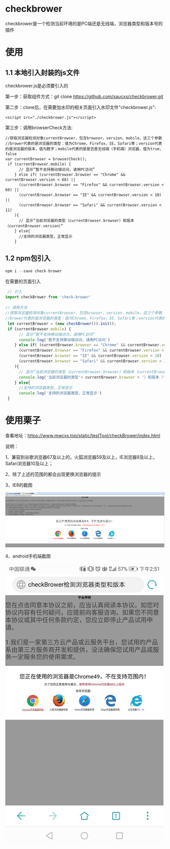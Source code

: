 # checkbrower
checkbrower是一个检测当前环境的是PC端还是无线端，浏览器类型和版本号的插件

# 使用
## 1.1 本地引入封装的js文件

checkbrower.js是必须要引入的

第一步：获取组件方式：git clone https://github.com/saucxs/checkbrower.git

第二步：clone后，在需要加水印的相关页面引入水印文件"checkbrower.js":

```
<script src="./checkbrower.js"></script>
```
         
第三步：调用browserCheck方法:
```引入
//获取浏览器检测对象currentBrowser，包含browser，version，mobile，这三个参数
//brower代表的是浏览器的类型：值为Chrome，Firefox，IE，Safari等；version代表的是浏览器的版本，值为数字；mobile代表的是是否是无线端（手机端）浏览器，值为true，false
var currentBrowser = browserCheck();
 if (currentBrowser.mobile) {
      // 显示“暂不支持移动端访问，请用PC访问”
    } else if( (currentBrowser.browser == "Chrome" && currentBrowser.version < 68) ||
      (currentBrowser.browser == "Firefox" && currentBrowser.version < 60) ||
      (currentBrowser.browser == "IE" && currentBrowser.version < 10) ||
      (currentBrowser.browser == "Safari" && currentBrowser.version < 11)
    ){
      // 显示“当前浏览器的类型（currentBrowser.browser）和版本（currentBrowser.version）”
    } else{
      //支持的浏览器类型，正常显示
    }
```

## 1.2 npm包引入
```js
npm i --save check-brower
```
在需要的页面引入
```js
 // 引入
import checkBrower from 'check-brower'

// 调用方法
//获取浏览器检测对象currentBrowser，包含browser，version，mobile，这三个参数
//brower代表的是浏览器的类型：值为Chrome，Firefox，IE，Safari等；version代表的是浏览器的版本，值为数字；mobile代表的是是否是无线端（手机端）浏览器，值为true，false
 let currentBrowser = (new checkBrower()).init();
 if (currentBrowser.mobile) {
      // 显示“暂不支持移动端访问，请用PC访问”
      console.log('暂不支持移动端访问，请用PC访问')
    } else if( (currentBrowser.browser == "Chrome" && currentBrowser.version < 68) ||
      (currentBrowser.browser == "Firefox" && currentBrowser.version < 60) ||
      (currentBrowser.browser == "IE" && currentBrowser.version < 10) ||
      (currentBrowser.browser == "Safari" && currentBrowser.version < 11)
    ){
      // 显示“当前浏览器的类型（currentBrowser.browser）和版本（currentBrowser.version）”
      console.log('当前浏览器的类型'+ currentBrowser.browser + '）和版本（'+ currentBrowser.version + '）')
    } else{
      //支持的浏览器类型，正常显示
      console.log('支持的浏览器类型，正常显示')
 }
```


# 使用栗子

查看地址：https://www.mwcxs.top/static/testTool/checkBrower/index.html

说明：

1、兼容到谷歌浏览器67及以上的，火狐浏览器59及以上，IE浏览器9及以上，Safari浏览器10及以上；

2、除了上述的范围的都会出现更换浏览器的提示

3、IE8的截图

![image](./images/IE8-test.png)

4、android手机端截图

![image](./images/mobile-chrome.jpg)



